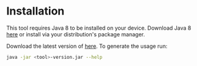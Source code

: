 #  Installation
This tool requires Java 8 to be installed on your device. Download Java 8 
[here](http://www.oracle.com/technetwork/java/javase/downloads/jre8-downloads-2133155.html) 
or install via your distribution's package manager.

Download the latest version of <tool> [here](https://github.com/biopet/INSERTTOOLNAMEHERE/releases/). 
To generate the usage run:
```bash
java -jar <tool>-version.jar --help
```